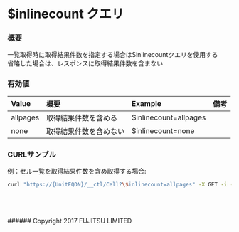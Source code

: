 # $inlinecount クエリ
### 概要
一覧取得時に取得結果件数を指定する場合は$inlinecountクエリを使用する  
省略した場合は、レスポンスに取得結果件数を含まない
### 有効値
|Value<br>|概要<br>|Example<br>|備考<br>|
|:--|:--|:--|:--|
|allpages<br>|取得結果件数を含める  <br>|$inlinecount=allpages<br>| <br>|
|none<br>|取得結果件数を含めない  <br>|$inlinecount=none<br>| <br>|
### CURLサンプル
例：セル一覧を取得結果件数を含め取得する場合:
```sh
curl "https://{UnitFQDN}/__ctl/Cell?\$inlinecount=allpages" -X GET -i -H 'Authorization: Bearer {UnitUserToken}' -H 'Accept: application/json'
```

<br>
<br>
<br>
###### Copyright 2017    FUJITSU LIMITED
